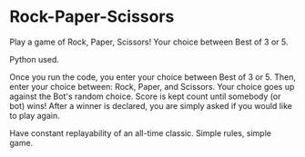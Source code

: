 # Rock-Paper-Scissors

Play a game of Rock, Paper, Scissors! Your choice between Best of 3 or 5.

Python used.

Once you run the code, you enter your choice between Best of 3 or 5.
Then, enter your choice between: Rock, Paper, and Scissors.
Your choice goes up against the Bot's random choice.
Score is kept count until somebody (or bot) wins!
After a winner is declared, you are simply asked if you would like to play again.

Have constant replayability of an all-time classic. Simple rules, simple game.
